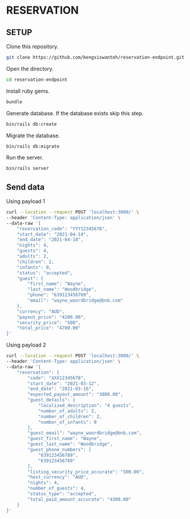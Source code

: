 # RESERVATION

## SETUP

Clone this repository.

```sh
git clone https://github.com/bengsiswantoh/reservation-endpoint.git
```

Open the directory.

```sh
cd reservation-endpoint
```

Install ruby gems.

```sh
bundle
```

Generate database. If the database exists skip this step.

```sh
bin/rails db:create
```

Migrate the database.

```sh
bin/rails db:migrate
```

Run the server.

```sh
bin/rails server
```

## Send data

Using payload 1

```sh
curl --location --request POST 'localhost:3000/' \
--header 'Content-Type: application/json' \
--data-raw '{
    "reservation_code": "YYY12345678",
    "start_date": "2021-04-14",
    "end_date": "2021-04-18",
    "nights": 4,
    "guests": 4,
    "adults": 2,
    "children": 2,
    "infants": 0,
    "status": "accepted",
    "guest": {
        "first_name": "Wayne",
        "last_name": "Woodbridge",
        "phone": "639123456789",
        "email": "wayne_woordbridge@bnb.com"
    },
    "currency": "AUD",
    "payout_price": "4200.00",
    "security_price": "500",
    "total_price": "4700.00"
}'
```

Using payload 2

```sh
curl --location --request POST 'localhost:3000/' \
--header 'Content-Type: application/json' \
--data-raw '{
    "reservation": {
        "code": "XXX12345678",
        "start_date": "2021-03-12",
        "end_date": "2021-03-16",
        "expected_payout_amount": "3800.00",
        "guest_details": {
            "localized_description": "4 guests",
            "number_of_adults": 2,
            "number_of_children": 2,
            "number_of_infants": 0
        },
        "guest_email": "wayne_woordbridge@bnb.com",
        "guest_first_name": "Wayne",
        "guest_last_name": "Woodbridge",
        "guest_phone_numbers": [
            "639123456789",
            "639123456789"
        ],
        "listing_security_price_accurate": "500.00",
        "host_currency": "AUD",
        "nights": 4,
        "number_of_guests": 4,
        "status_type": "accepted",
        "total_paid_amount_accurate": "4300.00"
    }
}'
```
